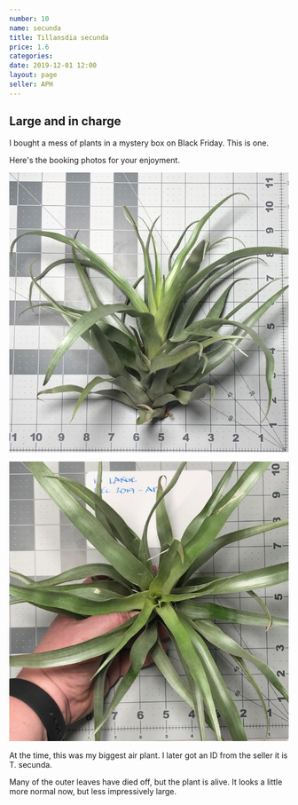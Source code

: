 ```yaml
---
number: 10
name: secunda
title: Tillansdia secunda
price: 1.6
categories: 
date: 2019-12-01 12:00
layout: page
seller: APH
---
```

## Large and in charge

I bought a mess of plants in a mystery box on Black Friday. This is one.

Here's the booking photos for your enjoyment.

!["Tillandsia ionantha"](/i/IMG_5881.jpeg "Tillandsia ionantha")

!["Tillandsia ionantha"](/i/IMG_5882.jpeg "Tillandsia ionantha")

At the time, this was my biggest air plant. I later got an ID from the seller it is T. secunda.

Many of the outer leaves have died off, but the plant is alive. It looks a little more normal now, but less impressively large.
